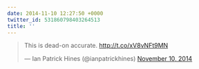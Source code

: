 ```yaml
---
date: 2014-11-10 12:27:50 +0000
twitter_id: 531860798403264513
title: ''
---
```


<blockquote class="twitter-tweet"><p lang="en" dir="ltr">This is dead-on accurate. <a href="http://t.co/xV8vNFt9MN">http://t.co/xV8vNFt9MN</a></p>&mdash; Ian Patrick Hines (@ianpatrickhines) <a href="https://twitter.com/ianpatrickhines/status/531839783384125440?ref_src=twsrc%5Etfw">November 10, 2014</a></blockquote>
<script async src="https://platform.twitter.com/widgets.js" charset="utf-8"></script>
